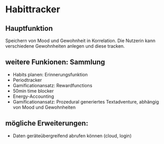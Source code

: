 # Habittracker

## Hauptfunktion
Speichern von Mood und Gewohnheit in Korrelation. Die Nutzerin kann verschiedene Gewohnheiten anlegen und diese tracken.

## weitere Funkionen: Sammlung
* Habits planen: Erinnerungsfunktion
* Periodtracker
* Gamificationansatz: Rewardfunctions
* 50min time blocker
* Energy-Accounting
* Gamificationansatz: Prozedural generiertes Textadventure, abhängig von Mood und Gewohnheiten

## mögliche Erweiterungen:
* Daten geräteübergreifend abrufen können (cloud, login)
